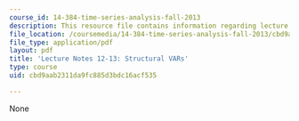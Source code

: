 ```yaml
---
course_id: 14-384-time-series-analysis-fall-2013
description: This resource file contains information regarding lecture 12 and 13.
file_location: /coursemedia/14-384-time-series-analysis-fall-2013/cbd9aab2311da9fc885d3bdc16acf535_MIT14_384F13_lec12and13.pdf
file_type: application/pdf
layout: pdf
title: 'Lecture Notes 12-13: Structural VARs'
type: course
uid: cbd9aab2311da9fc885d3bdc16acf535

---
```

None